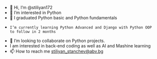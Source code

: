 - 👋 Hi, I’m @stiliyan172
- 👀 I’m interested in Python
- 🌱 I graduated Python basic and Python fundamentals
-     I’m currently learning Python Advanced and Django with Python OOP to follow in 2 months 
- 💞️ I’m looking to collaborate on Python projects. 
- I am interested in back-end coding as well as AI and Mashine learning
- 📫 How to reach me stiliyan_stanchev@abv.bg

<!---
stiliyan172/stiliyan172 is a ✨ special ✨ repository because its `README.md` (this file) appears on your GitHub profile.
You can click the Preview link to take a look at your changes.
--->
